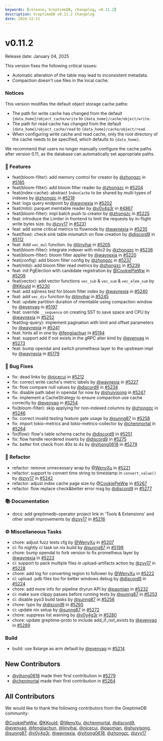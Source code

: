 ```yaml
---
keywords: [release, GreptimeDB, changelog, v0.11.2]
description: GreptimeDB v0.11.2 Changelog
date: 2024-12-21
---
```


# v0.11.2

Release date: January 04, 2025


This version fixes the following critical issues:
- Automatic alteration of the table may lead to inconsistent metadata.
- Compaction doesn't use files in the local cache.


### Notices
This version modifies the default object storage cache paths:
- The path for write cache has changed from the default `{data_home}/object_cache/write` to `{data_home}/cache/object/write`.
- The path for read cache has changed from the default `{data_home}/object_cache/read` to `{data_home}/cache/object/read`.
- When configuring write cache and read cache, only the root directory of the cache needs to be specified, which defaults to `{data_home}`.


We recommend that users no longer manually configure the cache paths after version 0.11, as the database can automatically set appropriate paths.


### 🚀 Features

* feat(bloom-filter): add memory control for creator by [@zhongzc](https://github.com/zhongzc) in [#5185](https://github.com/GreptimeTeam/greptimedb/pull/5185)
* feat(bloom-filter): add bloom filter reader by [@zhongzc](https://github.com/zhongzc) in [#5204](https://github.com/GreptimeTeam/greptimedb/pull/5204)
* feat(index-cache): abstract `IndexCache` to be shared by multi types of indexes by [@zhongzc](https://github.com/zhongzc) in [#5219](https://github.com/GreptimeTeam/greptimedb/pull/5219)
* feat: logs query endpoint by [@waynexia](https://github.com/waynexia) in [#5202](https://github.com/GreptimeTeam/greptimedb/pull/5202)
* feat(mito): parquet memtable reader by [@v0y4g3r](https://github.com/v0y4g3r) in [#4967](https://github.com/GreptimeTeam/greptimedb/pull/4967)
* feat(bloom-filter): impl batch push to creator by [@zhongzc](https://github.com/zhongzc) in [#5225](https://github.com/GreptimeTeam/greptimedb/pull/5225)
* feat: introduce the Limiter in frontend to limit the requests by in-flight write bytes size. by [@zyy17](https://github.com/zyy17) in [#5231](https://github.com/GreptimeTeam/greptimedb/pull/5231)
* feat: add some critical metrics to flownode by [@waynexia](https://github.com/waynexia) in [#5235](https://github.com/GreptimeTeam/greptimedb/pull/5235)
* feat(flow): check sink table mismatch on flow creation by [@discord9](https://github.com/discord9) in [#5112](https://github.com/GreptimeTeam/greptimedb/pull/5112)
* feat: Add `vec_mul` function. by [@linyihai](https://github.com/linyihai) in [#5205](https://github.com/GreptimeTeam/greptimedb/pull/5205)
* feat(bloom-filter): integrate indexer with mito2  by [@zhongzc](https://github.com/zhongzc) in [#5236](https://github.com/GreptimeTeam/greptimedb/pull/5236)
* feat(bloom-filter): bloom filter applier by [@waynexia](https://github.com/waynexia) in [#5220](https://github.com/GreptimeTeam/greptimedb/pull/5220)
* feat(config): add bloom filter config by [@zhongzc](https://github.com/zhongzc) in [#5237](https://github.com/GreptimeTeam/greptimedb/pull/5237)
* feat(mito): add bloom filter read metrics by [@zhongzc](https://github.com/zhongzc) in [#5239](https://github.com/GreptimeTeam/greptimedb/pull/5239)
* feat: init PgElection with candidate registration by [@CookiePieWw](https://github.com/CookiePieWw) in [#5209](https://github.com/GreptimeTeam/greptimedb/pull/5209)
* feat(vector): add vector functions `vec_sub` & `vec_sum` & `vec_elem_sum` by [@KKould](https://github.com/KKould) in [#5230](https://github.com/GreptimeTeam/greptimedb/pull/5230)
* feat: add sqlness test for bloom filter index by [@waynexia](https://github.com/waynexia) in [#5240](https://github.com/GreptimeTeam/greptimedb/pull/5240)
* feat: add `vec_div` function by [@linyihai](https://github.com/linyihai) in [#5245](https://github.com/GreptimeTeam/greptimedb/pull/5245)
* feat: update partition duration of memtable using compaction window by [@evenyag](https://github.com/evenyag) in [#5197](https://github.com/GreptimeTeam/greptimedb/pull/5197)
* feat: override `__sequence` on creating SST to save space and CPU by [@waynexia](https://github.com/waynexia) in [#5252](https://github.com/GreptimeTeam/greptimedb/pull/5252)
* feat(log-query): implement pagination with limit and offset parameters by [@waynexia](https://github.com/waynexia) in [#5241](https://github.com/GreptimeTeam/greptimedb/pull/5241)
* feat: hints all in one by [@fengjiachun](https://github.com/fengjiachun) in [#5194](https://github.com/GreptimeTeam/greptimedb/pull/5194)
* feat: support add if not exists in the gRPC alter kind by [@evenyag](https://github.com/evenyag) in [#5273](https://github.com/GreptimeTeam/greptimedb/pull/5273)
* feat: bump opendal and switch prometheus layer to the upstream impl by [@waynexia](https://github.com/waynexia) in [#5179](https://github.com/GreptimeTeam/greptimedb/pull/5179)

### 🐛 Bug Fixes

* fix: dead links by [@nicecui](https://github.com/nicecui) in [#5212](https://github.com/GreptimeTeam/greptimedb/pull/5212)
* fix: correct write cache's metric labels by [@waynexia](https://github.com/waynexia) in [#5227](https://github.com/GreptimeTeam/greptimedb/pull/5227)
* fix: flow compare null values by [@discord9](https://github.com/discord9) in [#5234](https://github.com/GreptimeTeam/greptimedb/pull/5234)
* fix: disable path label in opendal for now by [@shuiyisong](https://github.com/shuiyisong) in [#5247](https://github.com/GreptimeTeam/greptimedb/pull/5247)
* fix: implement a CacheStrategy to ensure compaction use cache correctly by [@evenyag](https://github.com/evenyag) in [#5254](https://github.com/GreptimeTeam/greptimedb/pull/5254)
* fix(bloom-filter): skip applying for non-indexed columns by [@zhongzc](https://github.com/zhongzc) in [#5246](https://github.com/GreptimeTeam/greptimedb/pull/5246)
* fix: correct invalid testing feature gate usage by [@sunng87](https://github.com/sunng87) in [#5258](https://github.com/GreptimeTeam/greptimedb/pull/5258)
* fix: import tokio-metrics and tokio-metrics-collector by [@chenmortal](https://github.com/chenmortal) in [#5264](https://github.com/GreptimeTeam/greptimedb/pull/5264)
* fix(flow): flow's table schema cache by [@discord9](https://github.com/discord9) in [#5251](https://github.com/GreptimeTeam/greptimedb/pull/5251)
* fix: flow handle reordered inserts by [@discord9](https://github.com/discord9) in [#5275](https://github.com/GreptimeTeam/greptimedb/pull/5275)
* fix: better fmt check from 40s to 4s by [@yihong0618](https://github.com/yihong0618) in [#5279](https://github.com/GreptimeTeam/greptimedb/pull/5279)

### 🚜 Refactor

* refactor: remove unnecessary wrap by [@WenyXu](https://github.com/WenyXu) in [#5221](https://github.com/GreptimeTeam/greptimedb/pull/5221)
* refactor: support to convert time string to timestamp in `convert_value()` by [@zyy17](https://github.com/zyy17) in [#5242](https://github.com/GreptimeTeam/greptimedb/pull/5242)
* refactor: adjust index cache page size by [@CookiePieWw](https://github.com/CookiePieWw) in [#5267](https://github.com/GreptimeTeam/greptimedb/pull/5267)
* refactor: flow replace check&better error msg by [@discord9](https://github.com/discord9) in [#5277](https://github.com/GreptimeTeam/greptimedb/pull/5277)

### 📚 Documentation

* docs: add greptimedb-operator project link in 'Tools & Extensions' and other small improvements by [@zyy17](https://github.com/zyy17) in [#5216](https://github.com/GreptimeTeam/greptimedb/pull/5216)

### ⚙️ Miscellaneous Tasks

* chore: adjust fuzz tests cfg by [@WenyXu](https://github.com/WenyXu) in [#5207](https://github.com/GreptimeTeam/greptimedb/pull/5207)
* ci: fix nightly ci task on nix build by [@sunng87](https://github.com/sunng87) in [#5198](https://github.com/GreptimeTeam/greptimedb/pull/5198)
* chore: bump opendal to fork version to fix prometheus layer by [@waynexia](https://github.com/waynexia) in [#5223](https://github.com/GreptimeTeam/greptimedb/pull/5223)
* ci: support to pack multiple files in upload-artifacts action by [@zyy17](https://github.com/zyy17) in [#5228](https://github.com/GreptimeTeam/greptimedb/pull/5228)
* chore: add log for converting region to follower by [@WenyXu](https://github.com/WenyXu) in [#5222](https://github.com/GreptimeTeam/greptimedb/pull/5222)
* ci: upload .pdb files too for better windows debug by [@discord9](https://github.com/discord9) in [#5224](https://github.com/GreptimeTeam/greptimedb/pull/5224)
* chore: add more info for pipeline dryrun API by [@paomian](https://github.com/paomian) in [#5232](https://github.com/GreptimeTeam/greptimedb/pull/5232)
* ci: make sure clippy passes before running tests by [@sunng87](https://github.com/sunng87) in [#5253](https://github.com/GreptimeTeam/greptimedb/pull/5253)
* ci: disable pyo3 build tasks by [@sunng87](https://github.com/sunng87) in [#5256](https://github.com/GreptimeTeam/greptimedb/pull/5256)
* chore: typo by [@discord9](https://github.com/discord9) in [#5265](https://github.com/GreptimeTeam/greptimedb/pull/5265)
* ci: update nix setup by [@sunng87](https://github.com/sunng87) in [#5272](https://github.com/GreptimeTeam/greptimedb/pull/5272)
* chore: suppress list warning by [@v0y4g3r](https://github.com/v0y4g3r) in [#5280](https://github.com/GreptimeTeam/greptimedb/pull/5280)
* chore: update greptime-proto to include add_if_not_exists by [@evenyag](https://github.com/evenyag) in [#5289](https://github.com/GreptimeTeam/greptimedb/pull/5289)

### Build

* build: use 8xlarge as arm default by [@evenyag](https://github.com/evenyag) in [#5214](https://github.com/GreptimeTeam/greptimedb/pull/5214)

## New Contributors

* [@yihong0618](https://github.com/yihong0618) made their first contribution in [#5279](https://github.com/GreptimeTeam/greptimedb/pull/5279)
* [@chenmortal](https://github.com/chenmortal) made their first contribution in [#5264](https://github.com/GreptimeTeam/greptimedb/pull/5264)

## All Contributors

We would like to thank the following contributors from the GreptimeDB community:

[@CookiePieWw](https://github.com/CookiePieWw), [@KKould](https://github.com/KKould), [@WenyXu](https://github.com/WenyXu), [@chenmortal](https://github.com/chenmortal), [@discord9](https://github.com/discord9), [@evenyag](https://github.com/evenyag), [@fengjiachun](https://github.com/fengjiachun), [@linyihai](https://github.com/linyihai), [@nicecui](https://github.com/nicecui), [@paomian](https://github.com/paomian), [@shuiyisong](https://github.com/shuiyisong), [@sunng87](https://github.com/sunng87), [@v0y4g3r](https://github.com/v0y4g3r), [@waynexia](https://github.com/waynexia), [@yihong0618](https://github.com/yihong0618), [@zhongzc](https://github.com/zhongzc), [@zyy17](https://github.com/zyy17)

